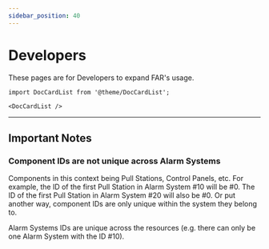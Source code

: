 ```yaml
---
sidebar_position: 40
---
```


# Developers

These pages are for Developers to expand FAR's usage.

```mdx-code-block
import DocCardList from '@theme/DocCardList';

<DocCardList />
```
***

## Important Notes

### Component IDs are not unique across Alarm Systems

Components in this context being Pull Stations, Control Panels, etc.
For example, the ID of the first Pull Station in Alarm System #10 will be #0.
The ID of the first Pull Station in Alarm System #20 will also be #0.
Or put another way, component IDs are only unique within the system they belong to.

Alarm Systems IDs are unique across the resources (e.g. there can only be one Alarm System with the ID #10).
